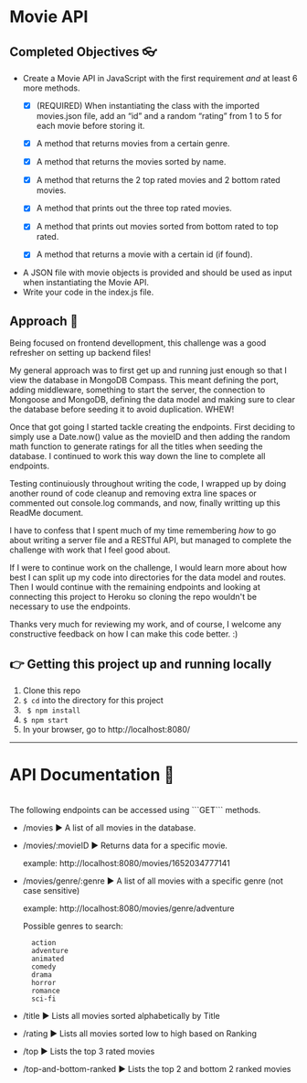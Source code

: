 # Movie API

## Completed Objectives :eyeglasses:
- Create a Movie API in JavaScript with the first requirement *and* at least 6 more methods.
  - [x] (REQUIRED) When instantiating the class with the imported movies.json file, add an “id” and a random “rating” from 1 to 5 for each movie before storing it.
  - [x] A method that returns movies from a certain genre.
   
  - [x] A method that returns the movies sorted by name.
  - [x] A method that returns the 2 top rated movies and 2 bottom rated movies.
  - [x] A method that prints out the three top rated movies.
  - [x] A method that prints out movies sorted from bottom rated to top rated.
  - [x] A method that returns a movie with a certain id (if found).
- A JSON file with movie objects is provided and should be used as input when instantiating the Movie API.
- Write your code in the index.js file.

  


##	Approach :movie_camera:

Being focused on frontend devellopment, this challenge was a good refresher on setting up backend files! 

My general approach was to first get up and running just enough so that I view the database in MongoDB Compass. This meant defining the port, adding middleware, something to start the server, the connection to Mongoose and MongoDB, defining the data model and making sure to clear the database before seeding it to avoid duplication. WHEW!

Once that got going I started tackle creating the endpoints. First deciding to simply use a Date.now() value as the movieID and then adding the random math function to generate ratings for all the titles when seeding the database. I continued to work this way down the line to complete all endpoints.

Testing continuiously throughout writing the code, I wrapped up by doing another round of code cleanup and removing extra line spaces or commented out console.log commands,  and now, finally writting up this ReadMe document.

I have to confess that I spent much of my time remembering *how* to go about writing a server file and a RESTful API, but managed to complete the challenge with work that I feel good about.

If I were to continue work on the challenge, I would learn more about how best I can split up my code into directories for the data model and routes. Then I would continue with the remaining endpoints and looking at connecting this project to Heroku so cloning the repo wouldn't be necessary to use the endpoints. 

Thanks very much for reviewing my work, and of course, I welcome any constructive feedback on how I can make this code better. :)


## :point_right:	Getting this project up and running locally
1. Clone this repo
2. ``` $ cd ``` into the directory for this project
3. ``` $ npm install```
4. ``` $ npm start ```
5. In your browser, go to http://localhost:8080/

<hr>

# API Documentation :popcorn: 
<br/>
The following endpoints can be accessed using ```GET``` methods.


- /movies :arrow_forward:	A list of all movies in the database.

- /movies/:movieID :arrow_forward: Returns data for a specific movie.
   
   example: http://localhost:8080/movies/1652034777141
   
- /movies/genre/:genre :arrow_forward:	A list of all movies with a specific genre (not case sensitive)
   
   example: http://localhost:8080/movies/genre/adventure
   
   Possible genres to search: 
   
        action
        adventure
        animated
        comedy
        drama
        horror
        romance
        sci-fi
- /title :arrow_forward:	Lists all movies sorted alphabetically by Title
- /rating :arrow_forward:	Lists all movies sorted low to high based on Ranking
- /top :arrow_forward: Lists the top 3 rated movies
- /top-and-bottom-ranked :arrow_forward: Lists the top 2 and bottom 2 ranked movies
